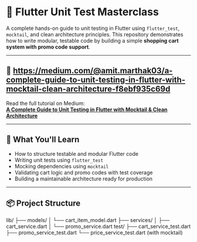 # 🧪 Flutter Unit Test Masterclass

A complete hands-on guide to unit testing in Flutter using `flutter_test`, `mocktail`, and clean architecture principles. This repository demonstrates how to write modular, testable code by building a simple **shopping cart system with promo code support**.

---

## 📘 https://medium.com/@amit.marthak03/a-complete-guide-to-unit-testing-in-flutter-with-mocktail-clean-architecture-f8ebf935c69d

Read the full tutorial on Medium:  
**[A Complete Guide to Unit Testing in Flutter with Mocktail & Clean Architecture](#)**  

---

## 🚀 What You'll Learn

- How to structure testable and modular Flutter code
- Writing unit tests using `flutter_test`
- Mocking dependencies using `mocktail`
- Validating cart logic and promo codes with test coverage
- Building a maintainable architecture ready for production

---

## 📦 Project Structure
lib/
├── models/
│ └── cart_item_model.dart
├── services/
│ ├── cart_service.dart
│ └── promo_service.dart
test/
├── cart_service_test.dart
├── promo_service_test.dart
└── price_service_test.dart (with mocktail)